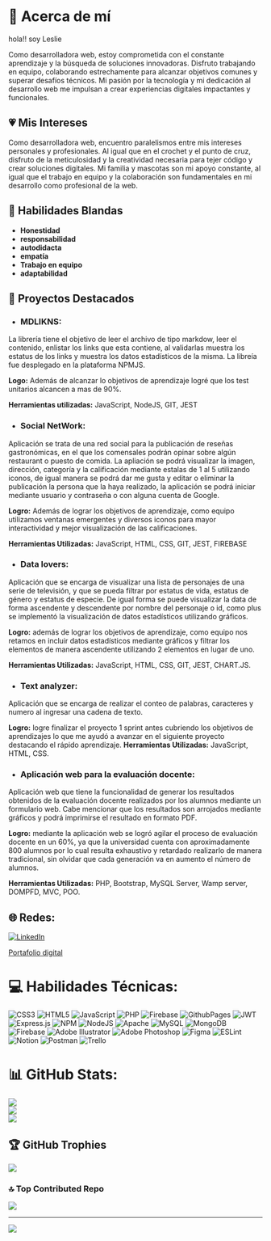 # 💫 Acerca de mí
hola!! soy Leslie

Como desarrolladora web, estoy comprometida con el constante aprendizaje y la búsqueda de soluciones innovadoras. Disfruto trabajando en equipo, colaborando estrechamente para alcanzar objetivos comunes y superar desafíos técnicos. Mi pasión por la tecnología y mi dedicación al desarrollo web me impulsan a crear experiencias digitales impactantes y funcionales.

## :heartpulse: Mis Intereses

Como desarrolladora web, encuentro paralelismos entre mis intereses personales y profesionales. Al igual que en el crochet y el punto de cruz, disfruto de la meticulosidad y la creatividad necesaria para tejer código y crear soluciones digitales. Mi familia y mascotas son mi apoyo constante, al igual que el trabajo en equipo y la colaboración son fundamentales en mi desarrollo como profesional de la web.


## :raised_hands: Habilidades Blandas

- **Honestidad**
- **responsabilidad**
- **autodidacta**
- **empatía**
- **Trabajo en equipo**
- **adaptabilidad**


## :open_file_folder: Proyectos Destacados

- ### MDLIKNS:
  
La librería tiene el objetivo de leer el archivo de tipo markdow, leer el contenido, enlistar los links que esta contiene, al validarlas muestra los estatus de los links y muestra los datos estadísticos de la misma. La libreía fue desplegado en la plataforma NPMJS.

**Logo:** Además de alcanzar lo objetivos de aprendizaje logré que los test unitarios alcancen a mas de 90%.

**Herramientas utilizadas:** JavaScript, NodeJS,  GIT, JEST

- ### Social NetWork:
  
Aplicación se trata de una red social para la publicación de reseñas gastronómicas, en el que los comensales podrán opinar sobre algún restaurant o puesto de comida. La apliación se podrá visualizar la imagen, dirección, categoría y la calificación mediante estalas de 1 al 5 utilizando iconos, de igual manera se podrá dar me gusta y editar o eliminar la publicación la persona que la haya realizado, la aplicación se podrá iniciar mediante usuario y contraseña o con alguna cuenta de Google.

**Logro:**
Además de lograr los objetivos de aprendizaje, como equipo utilizamos ventanas emergentes y diversos iconos para mayor interactividad y mejor visualización de las calificaciones.

**Herramientas Utilizadas:** JavaScript, HTML, CSS, GIT, JEST, FIREBASE


- ### Data lovers:
Aplicación que se encarga de visualizar una lista de personajes de una serie de televisión, y que se pueda filtrar por estatus de vida, estatus de género y estatus de especie. De igual forma se puede visualizar la data de forma ascendente y descendente por nombre del personaje o id, como plus se implementó la visualización de datos estadísticos utilizando gráficos.  

**Logro:**
además de lograr los objetivos de aprendizaje, como equipo nos retamos en incluir datos estadísticos mediante gráficos y filtrar los elementos de manera ascendente utilizando 2 elementos en lugar de uno.

**Herramientas Utilizadas:** JavaScript, HTML, CSS, GIT, JEST, CHART.JS.


- ### Text analyzer:
Aplicación que se encarga de realizar el conteo de palabras, caracteres y numero al ingresar una cadena de texto.

**Logro:** logre finalizar el proyecto 1 sprint antes cubriendo los objetivos de aprendizajes lo que me ayudó a avanzar en el siguiente proyecto destacando el rápido aprendizaje.
**Herramientas Utilizadas:** JavaScript, HTML, CSS.


- ### Aplicación web para la evaluación docente:
Aplicación web que tiene la funcionalidad de generar los resultados obtenidos de la evaluación docente realizados por los alumnos mediante un formulario web. Cabe mencionar que los resultados son arrojados mediante gráficos y podrá imprimirse el resultado en formato PDF. 

**Logro:** mediante la aplicación web se logró agilar el proceso de evaluación docente en un 60%, ya que la universidad cuenta con aproximadamente 800 alumnos por lo cual resulta exhaustivo y retardado realizarlo de manera tradicional, sin olvidar que cada generación va en aumento el número de alumnos.

**Herramientas Utilizadas:** PHP, Bootstrap, MySQL Server, Wamp server, DOMPFD, MVC, POO.




## 🌐 Redes:
[![LinkedIn](https://img.shields.io/badge/LinkedIn-%230077B5.svg?logo=linkedin&logoColor=white)](https://linkedin.com/in/https://www.linkedin.com/in/lesliesharaipacheco/)

[Portafolio digital](http://portafoliolp.com/)


# 💻 Habilidades Técnicas:
![CSS3](https://img.shields.io/badge/css3-%231572B6.svg?style=flat&logo=css3&logoColor=white) ![HTML5](https://img.shields.io/badge/html5-%23E34F26.svg?style=flat&logo=html5&logoColor=white) ![JavaScript](https://img.shields.io/badge/javascript-%23323330.svg?style=flat&logo=javascript&logoColor=%23F7DF1E) ![PHP](https://img.shields.io/badge/php-%23777BB4.svg?style=flat&logo=php&logoColor=white) ![Firebase](https://img.shields.io/badge/firebase-%23039BE5.svg?style=flat&logo=firebase) ![GithubPages](https://img.shields.io/badge/github%20pages-121013?style=flat&logo=github&logoColor=white) ![JWT](https://img.shields.io/badge/JWT-black?style=flat&logo=JSON%20web%20tokens) ![Express.js](https://img.shields.io/badge/express.js-%23404d59.svg?style=flat&logo=express&logoColor=%2361DAFB) ![NPM](https://img.shields.io/badge/NPM-%23CB3837.svg?style=flat&logo=npm&logoColor=white) ![NodeJS](https://img.shields.io/badge/node.js-6DA55F?style=flat&logo=node.js&logoColor=white) ![Apache](https://img.shields.io/badge/apache-%23D42029.svg?style=flat&logo=apache&logoColor=white) ![MySQL](https://img.shields.io/badge/mysql-%2300000f.svg?style=flat&logo=mysql&logoColor=white) ![MongoDB](https://img.shields.io/badge/MongoDB-%234ea94b.svg?style=flat&logo=mongodb&logoColor=white) ![Firebase](https://img.shields.io/badge/Firebase-039BE5?style=flat&logo=Firebase&logoColor=white) ![Adobe Illustrator](https://img.shields.io/badge/adobe%20illustrator-%23FF9A00.svg?style=flat&logo=adobe%20illustrator&logoColor=white) ![Adobe Photoshop](https://img.shields.io/badge/adobe%20photoshop-%2331A8FF.svg?style=flat&logo=adobe%20photoshop&logoColor=white) ![Figma](https://img.shields.io/badge/figma-%23F24E1E.svg?style=flat&logo=figma&logoColor=white) ![ESLint](https://img.shields.io/badge/ESLint-4B3263?style=flat&logo=eslint&logoColor=white) ![Notion](https://img.shields.io/badge/Notion-%23000000.svg?style=flat&logo=notion&logoColor=white) ![Postman](https://img.shields.io/badge/Postman-FF6C37?style=flat&logo=postman&logoColor=white) ![Trello](https://img.shields.io/badge/Trello-%23026AA7.svg?style=flat&logo=Trello&logoColor=white)

# 📊 GitHub Stats:
![](https://github-readme-stats.vercel.app/api?username=LesliePacheco91&theme=tokyonight&hide_border=false&include_all_commits=false&count_private=false)<br/>
![](https://github-readme-streak-stats.herokuapp.com/?user=LesliePacheco91&theme=tokyonight&hide_border=false)<br/>
![](https://github-readme-stats.vercel.app/api/top-langs/?username=LesliePacheco91&theme=tokyonight&hide_border=false&include_all_commits=false&count_private=false&layout=compact)

## 🏆 GitHub Trophies
![](https://github-profile-trophy.vercel.app/?username=LesliePacheco91&theme=buddhism&no-frame=false&no-bg=true&margin-w=4)

### 🔝 Top Contributed Repo
![](https://github-contributor-stats.vercel.app/api?username=LesliePacheco91&limit=5&theme=tokyonight&combine_all_yearly_contributions=true)

---
[![](https://visitcount.itsvg.in/api?id=LesliePacheco91&icon=5&color=0)](https://visitcount.itsvg.in)

<!-- Proudly created with GPRM ( https://gprm.itsvg.in ) -->
